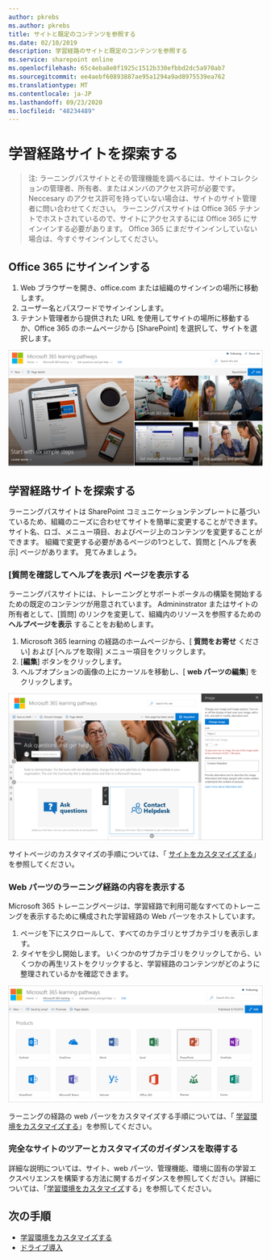 ```yaml
---
author: pkrebs
ms.author: pkrebs
title: サイトと既定のコンテンツを参照する
ms.date: 02/10/2019
description: 学習経路のサイトと既定のコンテンツを参照する
ms.service: sharepoint online
ms.openlocfilehash: 65c4eba8e0f1925c1512b330efbbd2dc5a970ab7
ms.sourcegitcommit: ee4aebf60893887ae95a1294a9ad8975539ea762
ms.translationtype: MT
ms.contentlocale: ja-JP
ms.lasthandoff: 09/23/2020
ms.locfileid: "48234489"
---
```

# <a name="explore-the-learning-pathways-site"></a>学習経路サイトを探索する

> 注: ラーニングパスサイトとその管理機能を調べるには、サイトコレクションの管理者、所有者、またはメンバのアクセス許可が必要です。 Neccesary のアクセス許可を持っていない場合は、サイトのサイト管理者に問い合わせてください。 ラーニングパスサイトは Office 365 テナントでホストされているので、サイトにアクセスするには Office 365 にサインインする必要があります。 Office 365 にまだサインインしていない場合は、今すぐサインインしてください。 

## <a name="sign-in-to-office-365"></a>Office 365 にサインインする 

1.  Web ブラウザーを開き、office.com または組織のサインインの場所に移動します。 
2.  ユーザー名とパスワードでサインインします。
3.  テナント管理者から提供された URL を使用してサイトの場所に移動するか、Office 365 のホームページから [SharePoint] を選択して、サイトを選択します。 

![cg-introducing.png](media/cg-introducing.png)

## <a name="explore-the-learning-pathways-site"></a>学習経路サイトを探索する

ラーニングパスサイトは SharePoint コミュニケーションテンプレートに基づいているため、組織のニーズに合わせてサイトを簡単に変更することができます。 サイト名、ロゴ、メニュー項目、およびページ上のコンテンツを変更することができます。 組織で変更する必要があるページの1つとして、質問と [ヘルプを表示] ページがあります。 見てみましょう。

### <a name="view-the-ask-questions-and-get-help-page"></a>[質問を確認してヘルプを表示] ページを表示する

ラーニングパスサイトには、トレーニングとサポートポータルの構築を開始するための既定のコンテンツが用意されています。 Admininstrator またはサイトの所有者として、[質問] のリンクを変更して、組織内のリソースを参照するための **ヘルプページを表示** することをお勧めします。 

1.  Microsoft 365 learning の経路のホームページから、[ **質問をお寄せ** ください] および [ヘルプを取得] メニュー項目をクリックします。
2.  [**編集**] ボタンをクリックします。
3.  ヘルプオプションの画像の上にカーソルを移動し、[ **web パーツの編集**] をクリックします。

![cg-edithelp.png](media/cg-edithelp.png)

サイトページのカスタマイズの手順については、「 [サイトをカスタマイズする](custom_edithelp.md)」を参照してください。

### <a name="view-the-learning-pathways-content-in-the-web-part"></a>Web パーツのラーニング経路の内容を表示する
Microsoft 365 トレーニングページは、学習経路で利用可能なすべてのトレーニングを表示するために構成された学習経路の Web パーツをホストしています。 

1. ページを下にスクロールして、すべてのカテゴリとサブカテゴリを表示します。
2. タイヤを少し開始します。 いくつかのサブカテゴリをクリックしてから、いくつかの再生リストをクリックすると、学習経路のコンテンツがどのように整理されているかを確認できます。 

![cg-gotoall.png](media/cg-gotoall.png)

ラーニングの経路の web パーツをカスタマイズする手順については、「 [学習環境をカスタマイズする](custom_overview.md)」を参照してください。

### <a name="get-a-complete-site-tour-and-customization-guidance"></a>完全なサイトのツアーとカスタマイズのガイダンスを取得する
詳細な説明については、サイト、web パーツ、管理機能、環境に固有の学習エクスペリエンスを構築する方法に関するガイダンスを参照してください。詳細については、「[学習環境をカスタマイズ](custom_overview.md)する」を参照してください。

## <a name="next-steps"></a>次の手順
- [学習環境をカスタマイズする](custom_overview.md)
- [ドライブ導入](driveadoption.md) 
